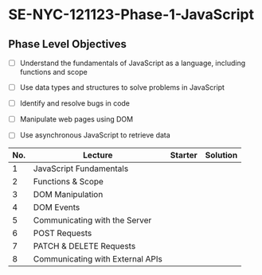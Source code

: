 # SE-NYC-121123-Phase-1-JavaScript
## Phase Level Objectives
- [ ] Understand the fundamentals of JavaScript as a language, including functions and scope
- [ ] Use data types and structures to solve problems in JavaScript
- [ ] Identify and resolve bugs in code
- [ ] Manipulate web pages using DOM
- [ ] Use asynchronous JavaScript to retrieve data


|No. | Lecture                          | Starter 	| Solution 	|
|----|------------------------------	|--------	|---------	|
|1 | JavaScript Fundamentals            | | |
|2 | Functions & Scope                	| | |
|3 | DOM Manipulation                 	| | |
|4 | DOM Events                       	| | |
|5 | Communicating with the Server    	| | |
|6 | POST Requests                    	| | |
|7 | PATCH & DELETE Requests          	| | |
|8 | Communicating with External APIs 	| | |